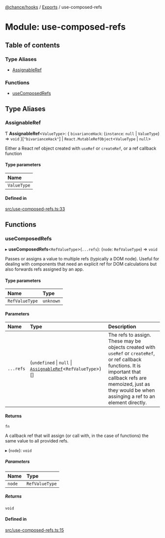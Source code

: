 [@chance/hooks](../README.md) / [Exports](../modules.md) / use-composed-refs

# Module: use-composed-refs

## Table of contents

### Type Aliases

- [AssignableRef](use_composed_refs.md#assignableref)

### Functions

- [useComposedRefs](use_composed_refs.md#usecomposedrefs)

## Type Aliases

### AssignableRef

Ƭ **AssignableRef**<`ValueType`\>: { `bivarianceHack`: (`instance`: ``null`` \| `ValueType`) => `void`  }[``"bivarianceHack"``] \| `React.MutableRefObject`<`ValueType` \| ``null``\>

Either a React ref object created with `useRef` or `createRef`, or a ref
callback function

#### Type parameters

| Name |
| :------ |
| `ValueType` |

#### Defined in

[src/use-composed-refs.ts:33](https://github.com/chaance/hooks/blob/54553af/src/use-composed-refs.ts#L33)

## Functions

### useComposedRefs

▸ **useComposedRefs**<`RefValueType`\>(`...refs`): (`node`: `RefValueType`) => `void`

Passes or assigns a value to multiple refs (typically a DOM node). Useful for
dealing with components that need an explicit ref for DOM calculations but
also forwards refs assigned by an app.

#### Type parameters

| Name | Type |
| :------ | :------ |
| `RefValueType` | `unknown` |

#### Parameters

| Name | Type | Description |
| :------ | :------ | :------ |
| `...refs` | (`undefined` \| ``null`` \| [`AssignableRef`](use_composed_refs.md#assignableref)<`RefValueType`\>)[] | The refs to assign. These may be objects created with `useRef` or `createRef`, or ref callback functions. It is important that callback refs are memoized, just as they would be when assinging a ref to an element directly. |

#### Returns

`fn`

A callback ref that will assign (or call with, in the case of
functions) the same value to all provided refs.

▸ (`node`): `void`

##### Parameters

| Name | Type |
| :------ | :------ |
| `node` | `RefValueType` |

##### Returns

`void`

#### Defined in

[src/use-composed-refs.ts:15](https://github.com/chaance/hooks/blob/54553af/src/use-composed-refs.ts#L15)
